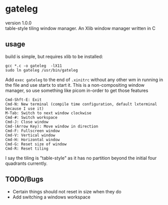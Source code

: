 # gateleg
version 1.0.0  
table-style tiling window manager.
An Xlib window manager written in C  

## usage
build is simple, but requires xlib to be installed:  
```
gcc *.c -o gateleg  -lX11
sudo ln gateleg /usr/bin/gateleg
```
Add `exec gateleg` to the end of `.xinitrc` without any other wm in running in the file and use startx to start it.
This is a non-compositing window manager, so use something like picom in-order to get those features  
```
Cmd-Shft-E: Exit
Cmd-N: New terminal (compile time configuration, default lxterminal because I use it)
M-Tab: Switch to next window clockwise
Cmd-#: Switch workspace
Cmd-J: Close window
Cmd-(Arrow Key): Move window in direction
Cmd-F: Fullscreen window
Cmd-V: Vertical window
Cmd-H: Horizontal window
Cmd-G: Reset size of window
Cmd-R: Reset tiling
```
I say the tiling is "table-style" as it has no partition beyond the initial four quadrants currently.

## TODO/Bugs
 - Certain things should not reset in size when they do
 - Add switching a windows workspace
